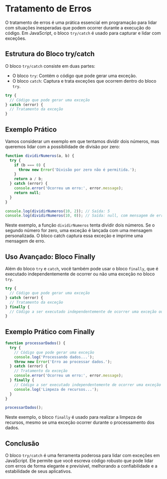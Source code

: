 # Tratamento de Erros

O tratamento de erros é uma prática essencial em programação para lidar com situações inesperadas que podem ocorrer durante a execução do código. Em JavaScript, o bloco `try/catch` é usado para capturar e lidar com exceções.

## Estrutura do Bloco try/catch

O bloco `try/catch` consiste em duas partes:

- O bloco `try`: Contém o código que pode gerar uma exceção.
- O bloco `catch`: Captura e trata exceções que ocorrem dentro do bloco `try`.

```js
try {
  // Código que pode gerar uma exceção
} catch (error) {
  // Tratamento da exceção
}
```

## Exemplo Prático

Vamos considerar um exemplo em que tentamos dividir dois números, mas queremos lidar com a possibilidade de divisão por zero:

```js
function dividirNumeros(a, b) {
  try {
    if (b === 0) {
      throw new Error('Divisão por zero não é permitida.');
    }
    return a / b;
  } catch (error) {
    console.error('Ocorreu um erro:', error.message);
    return null;
  }
}

console.log(dividirNumeros(10, 2)); // Saída: 5
console.log(dividirNumeros(10, 0)); // Saída: null, com mensagem de erro
```

Neste exemplo, a função `dividirNumeros` tenta dividir dois números. Se o segundo número for zero, uma exceção é lançada com uma mensagem personalizada. O bloco catch captura essa exceção e imprime uma mensagem de erro.

## Uso Avançado: Bloco Finally

Além do bloco `try` e `catch`, você também pode usar o bloco `finally`, que é executado independentemente de ocorrer ou não uma exceção no bloco `try`.

```js
try {
  // Código que pode gerar uma exceção
} catch (error) {
  // Tratamento da exceção
} finally {
  // Código a ser executado independentemente de ocorrer uma exceção ou não
}
```

## Exemplo Prático com Finally

```js
function processarDados() {
  try {
    // Código que pode gerar uma exceção
    console.log('Processando dados...');
    throw new Error('Erro ao processar dados.');
  } catch (error) {
    // Tratamento da exceção
    console.error('Ocorreu um erro:', error.message);
  } finally {
    // Código a ser executado independentemente de ocorrer uma exceção ou não
    console.log('Limpeza de recursos...');
  }
}

processarDados();
```

Neste exemplo, o bloco `finally` é usado para realizar a limpeza de recursos, mesmo se uma exceção ocorrer durante o processamento dos dados.

## Conclusão

O bloco `try/catch` é uma ferramenta poderosa para lidar com exceções em JavaScript. Ele permite que você escreva código robusto que pode lidar com erros de forma elegante e previsível, melhorando a confiabilidade e a estabilidade de seus aplicativos.